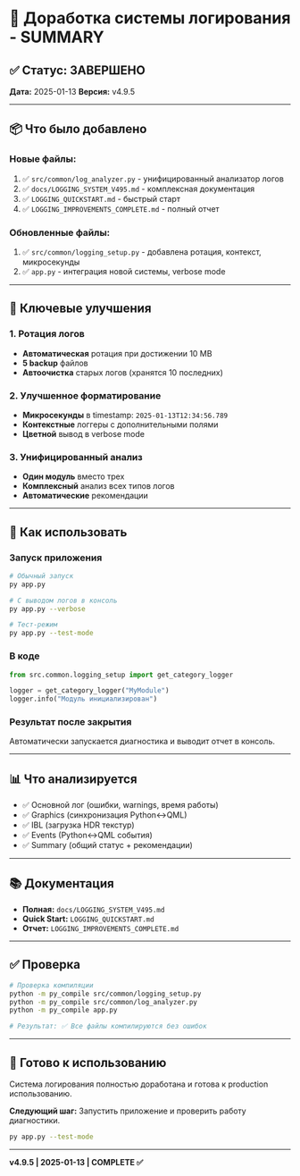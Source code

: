 # 🎉 Доработка системы логирования - SUMMARY

## ✅ Статус: ЗАВЕРШЕНО

**Дата:** 2025-01-13
**Версия:** v4.9.5

---

## 📦 Что было добавлено

### Новые файлы:

1. ✅ `src/common/log_analyzer.py` - унифицированный анализатор логов
2. ✅ `docs/LOGGING_SYSTEM_V495.md` - комплексная документация
3. ✅ `LOGGING_QUICKSTART.md` - быстрый старт
4. ✅ `LOGGING_IMPROVEMENTS_COMPLETE.md` - полный отчет

### Обновленные файлы:

1. ✅ `src/common/logging_setup.py` - добавлена ротация, контекст, микросекунды
2. ✅ `app.py` - интеграция новой системы, verbose mode

---

## 🔧 Ключевые улучшения

### 1. Ротация логов
- **Автоматическая** ротация при достижении 10 MB
- **5 backup** файлов
- **Автоочистка** старых логов (хранятся 10 последних)

### 2. Улучшенное форматирование
- **Микросекунды** в timestamp: `2025-01-13T12:34:56.789`
- **Контекстные** логгеры с дополнительными полями
- **Цветной** вывод в verbose mode

### 3. Унифицированный анализ
- **Один модуль** вместо трех
- **Комплексный** анализ всех типов логов
- **Автоматические** рекомендации

---

## 🚀 Как использовать

### Запуск приложения

```bash
# Обычный запуск
py app.py

# С выводом логов в консоль
py app.py --verbose

# Тест-режим
py app.py --test-mode
```

### В коде

```python
from src.common.logging_setup import get_category_logger

logger = get_category_logger("MyModule")
logger.info("Модуль инициализирован")
```

### Результат после закрытия

Автоматически запускается диагностика и выводит отчет в консоль.

---

## 📊 Что анализируется

- ✅ Основной лог (ошибки, warnings, время работы)
- ✅ Graphics (синхронизация Python↔QML)
- ✅ IBL (загрузка HDR текстур)
- ✅ Events (Python↔QML события)
- ✅ Summary (общий статус + рекомендации)

---

## 📚 Документация

- **Полная:** `docs/LOGGING_SYSTEM_V495.md`
- **Quick Start:** `LOGGING_QUICKSTART.md`
- **Отчет:** `LOGGING_IMPROVEMENTS_COMPLETE.md`

---

## ✅ Проверка

```bash
# Проверка компиляции
python -m py_compile src/common/logging_setup.py
python -m py_compile src/common/log_analyzer.py
python -m py_compile app.py

# Результат: ✅ Все файлы компилируются без ошибок
```

---

## 🎯 Готово к использованию

Система логирования полностью доработана и готова к production использованию.

**Следующий шаг:** Запустить приложение и проверить работу диагностики.

```bash
py app.py --test-mode
```

---

**v4.9.5 | 2025-01-13 | COMPLETE ✅**
